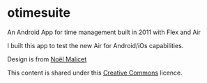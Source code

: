 # otimesuite
An Android App for time management built in 2011 with Flex and Air

I built this app to test the new Air for Android/iOs capabilities.

Design is from [Noël Malicet](www.noelmalicet.com)

This content is shared under this [Creative Commons](http://creativecommons.org/licenses/by-nc-nd/4.0/) licence.
